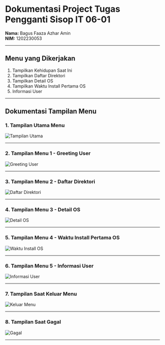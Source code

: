 # Dokumentasi Project Tugas Pengganti Sisop IT 06-01

**Nama:** Bagus Faaza Azhar Amin  
**NIM:** 1202230053

---

## Menu yang Dikerjakan

1. Tampilkan Kehidupan Saat Ini  
2. Tampilkan Daftar Direktori  
3. Tampilkan Detail OS  
4. Tampilkan Waktu Install Pertama OS  
5. Informasi User  

---

## Dokumentasi Tampilan Menu

### 1. Tampilan Utama Menu  
![Tampilan Utama](https://github.com/user-attachments/assets/72e12cbd-6c87-41a0-b7fa-0435f2e73c81)

---

### 2. Tampilan Menu 1 - Greeting User  
![Greeting User](https://github.com/user-attachments/assets/6c0d08ea-1b70-4931-843a-96ab15269951)

---

### 3. Tampilan Menu 2 - Daftar Direktori  
![Daftar Direktori](https://github.com/user-attachments/assets/87f9f0fc-7143-40d2-a6f6-b5fa76e22025)

---

### 4. Tampilan Menu 3 - Detail OS  
![Detail OS](https://github.com/user-attachments/assets/590b5c8e-69c2-4210-8f22-03da40c58a19)

---

### 5. Tampilan Menu 4 - Waktu Install Pertama OS  
![Waktu Install OS](https://github.com/user-attachments/assets/87f2e697-3618-4fb5-9165-688e31932cd7)

---

### 6. Tampilan Menu 5 - Informasi User  
![Informasi User](https://github.com/user-attachments/assets/106cc814-0e57-4117-a309-87b370e26fe1)

---

### 7. Tampilan Saat Keluar Menu  
![Keluar Menu](https://github.com/user-attachments/assets/0cf99fbd-59fb-472e-a1f9-17000d851f72)

---

### 8. Tampilan Saat Gagal  
![Gagal](https://github.com/user-attachments/assets/b7300c1b-85a7-4379-a221-5a5f0b31e73c)

---
